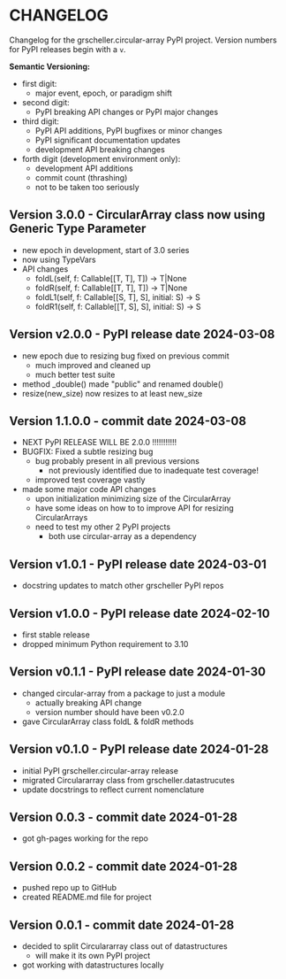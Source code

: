 # CHANGELOG

Changelog for the grscheller.circular-array PyPI project.
Version numbers for PyPI releases begin with a `v`.

**Semantic Versioning:**

* first digit:
  * major event, epoch, or paradigm shift
* second digit:
  * PyPI breaking API changes or PyPI major changes
* third digit:
  * PyPI API additions, PyPI bugfixes or minor changes
  * PyPI significant documentation updates
  * development API breaking changes
* forth digit (development environment only):
  * development API additions
  * commit count (thrashing)
  * not to be taken too seriously

## Version 3.0.0 - CircularArray class now using Generic Type Parameter

* new epoch in development, start of 3.0 series
* now using TypeVars
* API changes
  * foldL(self, f: Callable[[T, T], T]) -> T|None
  * foldR(self, f: Callable[[T, T], T]) -> T|None
  * foldL1(self, f: Callable[[S, T], S], initial: S) -> S
  * foldR1(self, f: Callable[[T, S], S], initial: S) -> S

## Version v2.0.0 - PyPI release date 2024-03-08

* new epoch due to resizing bug fixed on previous commit
  * much improved and cleaned up
  * much better test suite
* method _double() made "public" and renamed double() 
* resize(new_size) now resizes to at least new_size

## Version 1.1.0.0 - commit date 2024-03-08

* NEXT PyPI RELEASE WILL BE 2.0.0 !!!!!!!!!!!
* BUGFIX: Fixed a subtle resizing bug
  * bug probably present in all previous versions
    * not previously identified due to inadequate test coverage!
  * improved test coverage vastly
* made some major code API changes
  * upon initialization minimizing size of the CircularArray
  * have some ideas on how to to improve API for resizing CircularArrays
  * need to test my other 2 PyPI projects
    * both use circular-array as a dependency

## Version v1.0.1 - PyPI release date 2024-03-01

* docstring updates to match other grscheller PyPI repos

## Version v1.0.0 - PyPI release date 2024-02-10

* first stable release
* dropped minimum Python requirement to 3.10

## Version v0.1.1 - PyPI release date 2024-01-30

* changed circular-array from a package to just a module
  * actually breaking API change
  * version number should have been v0.2.0
* gave CircularArray class foldL & foldR methods

## Version v0.1.0 - PyPI release date 2024-01-28

* initial PyPI grscheller.circular-array release
* migrated Circulararray class from grscheller.datastrucutes
* update docstrings to reflect current nomenclature

## Version 0.0.3 - commit date 2024-01-28

* got gh-pages working for the repo

## Version 0.0.2 - commit date 2024-01-28

* pushed repo up to GitHub
* created README.md file for project

## Version 0.0.1 - commit date 2024-01-28

* decided to split Circulararray class out of datastructures
  * will make it its own PyPI project
* got working with datastructures locally
